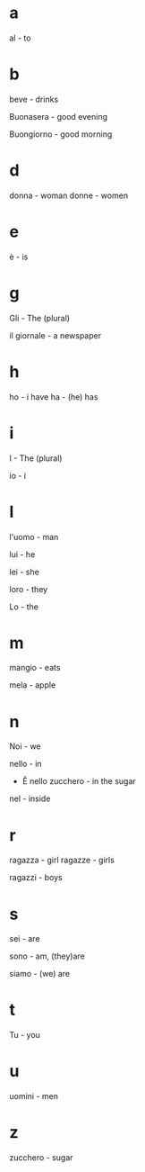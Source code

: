 # a

al - to

# b

beve - drinks

Buonasera - good evening

Buongiorno - good morning

# d

donna - woman
donne - women

# e

è - is

# g

Gli - The (plural)

il giornale - a newspaper

# h

ho - i have
ha - (he) has

# i

I - The (plural)

io - i

# l

l'uomo - man

lui - he

lei - she

loro - they

Lo - the

# m

mangio - eats

mela - apple

# n

Noi - we

nello - in
  - Ê nello zucchero - in the sugar

nel - inside

# r

ragazza - girl
ragazze - girls

ragazzi - boys

# s

sei - are

sono - am, (they)are

siamo - (we) are

# t

Tu - you

# u

uomini - men

# z

zucchero - sugar